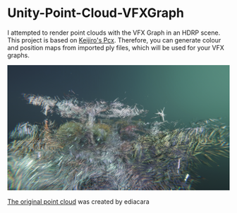 # Unity-Point-Cloud-VFXGraph
I attempted to render point clouds with the VFX Graph in an HDRP scene. This project is based on [Keijiro's Pcx](https://github.com/keijiro/Pcx). Therefore, you can generate colour and position maps from imported ply files, which will be used for your VFX graphs.

![Screenshot](Screenshot.png)

[The original point cloud](https://sketchfab.com/3d-models/point-cloud-garden-7301fb3b8d344b13b015382a1adb884c) was created by ediacara
